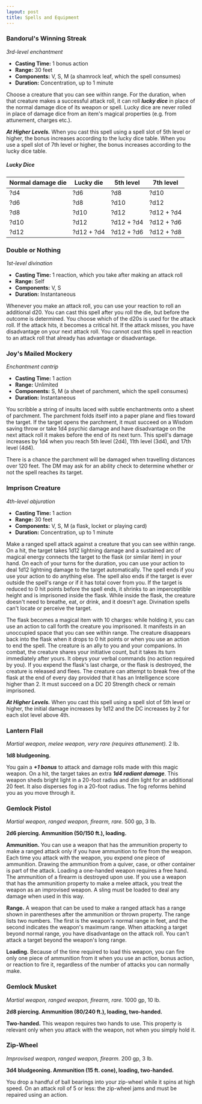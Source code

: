 ```yaml
---
layout: post
title: Spells and Equipment
---
```


### Bandorul's Winning Streak

*3rd-level enchantment*

- **Casting Time:** 1 bonus action
- **Range:** 30 feet
- **Components:** V, S, M (a shamrock leaf, which the spell consumes)
- **Duration:** Concentration, up to 1 minute

Choose a creature that you can see within range. For the duration, when that creature makes a successful attack roll, it can roll ***lucky dice*** in place of the normal damage dice of its weapon or spell. Lucky dice are never rolled in place of damage dice from an item's magical properties (e.g. from attunement, charges etc.).

***At Higher Levels.*** When you cast this spell using a spell slot of 5th level or higher, the bonus increases according to the lucky dice table. When you use a spell slot of 7th level or higher, the bonus increases according to the lucky dice table.

##### **Lucky Dice**

| Normal damage die | Lucky die  | 5th level  | 7th level  |
| ----------------- | ---------- | ---------- | ---------- |
| ?d4               | ?d6        | ?d8        | ?d10       |
| ?d6               | ?d8        | ?d10       | ?d12       |
| ?d8               | ?d10       | ?d12       | ?d12 + ?d4 |
| ?d10              | ?d12       | ?d12 + ?d4 | ?d12 + ?d6 |
| ?d12              | ?d12 + ?d4 | ?d12 + ?d6 | ?d12 + ?d8 |

### Double or Nothing

*1st-level divination*

- **Casting Time:** 1 reaction, which you take after making an attack roll
- **Range:** Self
- **Components:** V, S
- **Duration:** Instantaneous

Whenever you make an attack roll, you can use your reaction to roll an additional d20. You can cast this spell after you roll the die, but before the outcome is determined. You choose which of the d20s is used for the attack roll. If the attack hits, it becomes a critical hit. If the attack misses, you have disadvantage on your next attack roll. You cannot cast this spell in reaction to an attack roll that already has advantage or disadvantage.

### Joy's Mailed Mockery

*Enchantment cantrip*

- **Casting Time:** 1 action
- **Range:** Unlimited
- **Components:** S, M (a sheet of parchment, which the spell consumes)
- **Duration:** Instantaneous

You scribble a string of insults laced with subtle enchantments onto a sheet of parchment. The parchment folds itself into a paper plane and flies toward the target. If the target opens the parchment, it must succeed on a Wisdom saving throw or take 1d4 psychic damage and have disadvantage on the next attack roll it makes before the end of its next turn. This spell's damage increases by 1d4 when you reach 5th level (2d4), 11th level (3d4), and 17th level (4d4).

There is a chance the parchment will be damaged when travelling distances over 120 feet. The DM may ask for an ability check to determine whether or not the spell reaches its target.

### Imprison Creature

*4th-level abjuration*

- **Casting Time:** 1 action
- **Range:** 30 feet
- **Components:** V, S, M (a flask, locket or playing card)
- **Duration:** Concentration, up to 1 minute

Make a ranged spell attack against a creature that you can see within range. On a hit, the target takes 1d12 lightning damage and a sustained arc of magical energy connects the target to the flask (or similar item) in your hand. On each of your turns for the duration, you can use your action to deal 1d12 lightning damage to the target automatically. The spell ends if you use your action to do anything else. The spell also ends if the target is ever outside the spell's range or if it has total cover from you. If the target is reduced to 0 hit points before the spell ends, it shrinks to an imperceptible height and is imprisoned inside the flask. While inside the flask, the creature doesn't need to breathe, eat, or drink, and it doesn't age. Divination spells can't locate or perceive the target.

The flask becomes a magical item with 10 charges: while holding it, you can use an action to call forth the creature you imprisoned. It manifests in an unoccupied space that you can see within range. The creature disappears back into the flask when it drops to 0 hit points or when you use an action to end the spell. The creature is an ally to you and your companions. In combat, the creature shares your initiative count, but it takes its turn immediately after yours. It obeys your verbal commands (no action required by you). If you expend the flask's last charge, or the flask is destroyed, the creature is released and flees. The creature can attempt to break free of the flask at the end of every day provided that it has an Intelligence score higher than 2. It must succeed on a DC 20 Strength check or remain imprisoned.

***At Higher Levels.*** When you cast this spell using a spell slot of 5th level or higher, the initial damage increases by 1d12 and the DC increases by 2 for each slot level above 4th.

### Lantern Flail

*Martial weapon, melee weapon, very rare (requires attunement).* 2 lb.

**1d8 bludgeoning.**

You gain a ***+1 bonus*** to attack and damage rolls made with this magic weapon. On a hit, the target takes an extra ***1d4 radiant damage***. This weapon sheds bright light in a 20-foot radius and dim light for an additional 20 feet. It also disperses fog in a 20-foot radius. The fog reforms behind you as you move through it.

### Gemlock Pistol

*Martial weapon, ranged weapon, firearm, rare.* 500 gp, 3 lb.

**2d6 piercing. Ammunition (50/150 ft.), loading.**

**Ammunition.** You can use a weapon that has the ammunition property to make a ranged attack only if you have ammunition to fire from the weapon. Each time you attack with the weapon, you expend one piece of ammunition. Drawing the ammunition from a quiver, case, or other container is part of the attack. Loading a one-handed weapon requires a free hand. The ammunition of a firearm is destroyed upon use. If you use a weapon that has the ammunition property to make a melee attack, you treat the weapon as an improvised weapon. A sling must be loaded to deal any damage when used in this way.

**Range.** A weapon that can be used to make a ranged attack has a range shown in parentheses after the ammunition or thrown property. The range lists two numbers. The first is the weapon's normal range in feet, and the second indicates the weapon's maximum range. When attacking a target beyond normal range, you have disadvantage on the attack roll. You can't attack a target beyond the weapon's long range.

**Loading.** Because of the time required to load this weapon, you can fire only one piece of ammunition from it when you use an action, bonus action, or reaction to fire it, regardless of the number of attacks you can normally make.

### Gemlock Musket

*Martial weapon, ranged weapon, firearm, rare.* 1000 gp, 10 lb.

**2d8 piercing. Ammunition (80/240 ft.), loading, two-handed.**

**Two-handed.** This weapon requires two hands to use. This property is relevant only when you attack with the weapon, not when you simply hold it.

### Zip-Wheel

*Improvised weapon, ranged weapon, firearm.* 200 gp, 3 lb.

**3d4 bludgeoning. Ammunition (15 ft. cone), loading, two-handed.**

You drop a handful of ball bearings into your zip-wheel while it spins at high speed. On an attack roll of 5 or less: the zip-wheel jams and must be repaired using an action.
